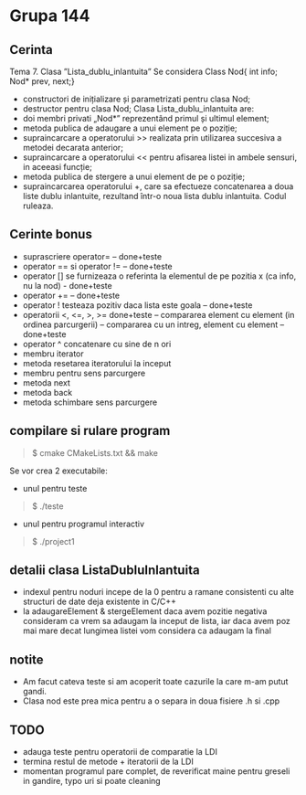 # Grupa 144

## Cerinta

Tema 7. Clasa ”Lista_dublu_inlantuita”
Se considera Class Nod{ int info; Nod* prev, next;}

- constructori de inițializare și parametrizati pentru clasa Nod;
- destructor pentru clasa Nod;
Clasa Lista_dublu_inlantuita are:
- doi membri privati „Nod*” reprezentând primul și ultimul element;
- metoda publica de adaugare a unui element pe o poziție;
- supraincarcare a operatorului >> realizata prin utilizarea succesiva a metodei
decarata anterior;
- supraincarcare a operatorului << pentru afisarea listei in ambele sensuri, in
aceeasi funcție;
- metoda publica de stergere a unui element de pe o poziție;
- supraincarcarea operatorului +, care sa efectueze concatenarea a doua liste
dublu inlantuite, rezultand într-o noua lista dublu inlantuita.
Codul ruleaza.

## Cerinte bonus

- suprascriere operator= – done+teste
- operator == si operator != – done+teste
- operator [] se furnizeaza o referinta la elementul de pe pozitia x (ca info,
nu la nod) - done+teste
- operator += – done+teste
- operator ! testeaza pozitiv daca lista este goala – done+teste
- operatorii <, <=, >, >= done+teste
– compararea element cu element (in ordinea parcurgerii)
– compararea cu un intreg, element cu element – done+teste
- operator ^ concatenare cu sine de n ori
- membru iterator
- metoda resetarea iteratorului la inceput
- membru pentru sens parcurgere
- metoda next
- metoda back
- metoda schimbare sens parcurgere

## compilare si rulare program

> \$ cmake CMakeLists.txt && make

Se vor crea 2 executabile:

- unul pentru teste

> \$ ./teste

- unul pentru programul interactiv

> \$ ./project1

## detalii clasa ListaDubluInlantuita

- indexul pentru noduri incepe de la 0 pentru a ramane consistenti cu alte
structuri de date deja existente in C/C++
- la adaugareElement & stergeElement daca avem pozitie negativa consideram ca
vrem sa adaugam la inceput de lista, iar daca avem poz mai mare decat lungimea
listei vom considera ca adaugam la final

## notite

- Am facut cateva teste si am acoperit toate cazurile la care m-am putut gandi.
- Clasa nod este prea mica pentru a o separa in doua fisiere .h si .cpp

## TODO

- adauga teste pentru operatorii de comparatie la LDI
- termina restul de metode + iteratorii de la LDI
- momentan programul pare complet, de reverificat maine pentru greseli in gandire,
typo uri si poate cleaning

